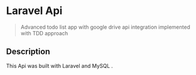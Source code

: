 
# Laravel  Api
> Advanced todo list app with google drive api integration implemented with TDD approach
## Description
This Api was built with Laravel and MySQL .

